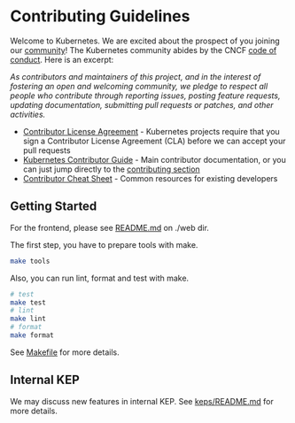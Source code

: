 # Contributing Guidelines

Welcome to Kubernetes. We are excited about the prospect of you joining our [community](https://git.k8s.io/community)! The Kubernetes community abides by the CNCF [code of conduct](code-of-conduct.md). Here is an excerpt:

_As contributors and maintainers of this project, and in the interest of fostering an open and welcoming community, we pledge to respect all people who contribute through reporting issues, posting feature requests, updating documentation, submitting pull requests or patches, and other activities._

- [Contributor License Agreement](https://git.k8s.io/community/CLA.md) - Kubernetes projects require that you sign a Contributor License Agreement (CLA) before we can accept your pull requests
- [Kubernetes Contributor Guide](https://git.k8s.io/community/contributors/guide) - Main contributor documentation, or you can just jump directly to the [contributing section](https://git.k8s.io/community/contributors/guide#contributing)
- [Contributor Cheat Sheet](https://git.k8s.io/community/contributors/guide/contributor-cheatsheet) - Common resources for existing developers

## Getting Started

For the frontend, please see [README.md](web/README.md) on ./web dir.

The first step, you have to prepare tools with make.

```bash
make tools
```

Also, you can run lint, format and test with make.

```bash
# test
make test
# lint
make lint
# format
make format
```

See [Makefile](Makefile) for more details.

## Internal KEP

We may discuss new features in internal KEP.
See [keps/README.md](keps/README.md) for more details.